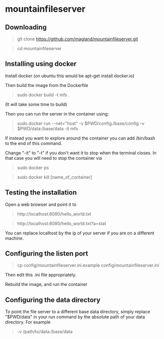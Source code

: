 # mountainfileserver

## Downloading

> git clone https://github.com/magland/mountainfileserver.git

> cd mountainfileserver

## Installing using docker

Install docker (on ubuntu this would be apt-get install docker.io)

Then build the image from the Dockerfile

> sudo docker build -t mfs .

(It will take some time to build)

Then you can run the server in the container using:
> sudo docker run --net="host" -v $PWD/config:/base/config -v $PWD/data:/base/data -it mfs

If instead you want to explore around the container you can add /bin/bash to the end of this command.

Change "-it" to "-t" if you don't want it to stop when the terminal closes.
In that case you will need to stop the container via

> sudo docker ps

> sudo docker kill [name_of_container]

## Testing the installation

Open a web browser and point it to

> http://localhost:8080/hello_world.txt

> http://localhost:8080/hello_world.txt?a=stat

You can replace localhost by the ip of your server if you are on a different machine.

## Configuring the listen port

> cp config/mountainfileserver.ini.example config/mountainfileserver.ini

Then edit this .ini file appropriately.

Rebuild the image, and run the container

## Configuring the data directory

To point the file server to a different base data directory, simply replace
"$PWD/data" in your run command by the absolute path of your data directory.
For example

> -v /path/to/data:/base/data



